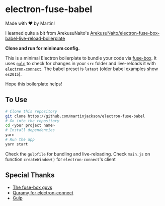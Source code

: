 # electron-fuse-babel

 Made with ♥ by Martin!

I learned quite a bit from ArekusuNaito's  [ArekusuNaito/electron-fuse-box-babel-live-reload-boilerplate](https://github.com/ArekusuNaito/electron-fuse-box-babel-live-reload-boilerplate)

**Clone and run for minimum config.**

This is a minimal Electron boilerplate to bundle your code via [fuse-box](http://fuse-box.org/). It uses [`gulp`](https://github.com/gulpjs/gulp) to check for changes in your `src` folder and live-reloads it with [`electron-connect`](https://github.com/Quramy/electron-connect).
The babel preset is `latest` (older babel examples show `es2015`).

Hope this boilerplate helps!



## To Use

```bash
# Clone this repository
git clone https://github.com/martinjackson/electron-fuse-babel
# Go into the repository
cd <your project name>
# Install dependencies
yarn
# Run the app
yarn start
```

Check the `gulpfile` for bundling and live-reloading.
Check `main.js` on function `createWindow()` for `electron-connect`'s client

## Special Thanks
- [The fuse-box guys](https://github.com/fuse-box)
- [Quramy for electron-connect](https://github.com/Quramy/electron-connect)
- [Gulp](https://github.com/gulpjs/gulp)
